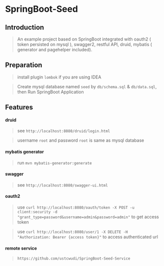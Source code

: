 # SpringBoot-Seed

## Introduction

> An example project based on SpringBoot integrated with oauth2 ( token persisted on mysql ), swagger2, restful API, druid, mybatis ( generator and pagehelper included).

## Preparation
> install plugin `lombok` if you are using IDEA

> Create mysql database named `seed` by `db/schema.sql` & `db/data.sql`, then Run SpringBoot Application

## Features


#### druid
> see `http://localhost:8080/druid/login.html`

> username `root` and password `root` is same as mysql database


#### mybatis generator
> run `mvn mybatis-generator:generate`

#### swagger
> see `http://localhost:8080/swagger-ui.html `

#### oauth2
>use `curl http://localhost:8080/oauth/token -X POST -u client:security -d "grant_type=password&username=admin&password=admin"` to get access token

> use `curl http://localhost:8080/user/1 -X DELETE -H "Authorization: Bearer {access token}"` to access authenticated url

#### remote service

> `https://github.com/ustcwudi/SpringBoot-Seed-Service`